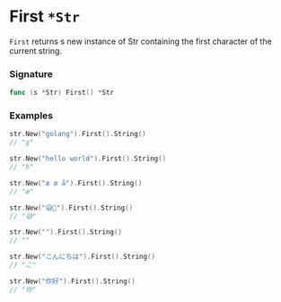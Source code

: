 # First `*Str`

`First` returns s new instance of Str containing the first character of the current string.

### Signature

```go
func (s *Str) First() *Str
```

### Examples

```go
str.New("golang").First().String()
// "g"

str.New("hello world").First().String()
// "h"

str.New("æ ø å").First().String()
// "æ"

str.New("😅👋").First().String()
// "😅"

str.New("").First().String()
// ""

str.New("こんにちは").First().String()
// "こ"

str.New("你好").First().String()
// "你"

```
